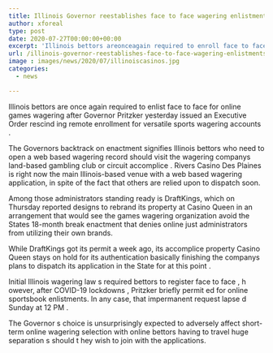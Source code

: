 ```yaml
---
title: Illinois Governor reestablishes face to face wagering enlistments
author: xforeal 
type: post
date: 2020-07-27T00:00:00+00:00
excerpt: 'Illinois bettors areonceagain required to enroll face to face for online games wagering afterGovernor Pritzkeryesterdayissued an Executive Orderrescindingremote enlistment for mobilesports wagering accounts '
url: /illinois-governor-reestablishes-face-to-face-wagering-enlistments/
image : images/news/2020/07/illinoiscasinos.jpg
categories:
  - news

---
```

<span data-contrast="auto">Illinois bettors are </span><span data-contrast="auto">once </span><span data-contrast="auto">again required to enlist face to face for online games wagering after </span><span data-contrast="auto">Governor Pritzker </span><span data-contrast="auto">yesterday </span><span data-contrast="auto">issued an Executive Order </span>**<span data-contrast="auto" />**<span data-contrast="auto">rescind </span><span data-contrast="auto">ing </span><span data-contrast="auto">remote enrollment for versatile </span><span data-contrast="auto" /><span data-contrast="auto">sports wagering accounts </span><span data-contrast="auto">. </span><span data-contrast="auto" /><span data-ccp-props='{"134233117":true,"134233118":true,"335551550":6,"335551620":6,"335559739":375}' />

<span data-contrast="auto">The Governors backtrack on enactment signifies </span><span data-contrast="none">Illinois bettors who need to open a web based wagering record should visit the wagering companys land-based gambling club or circuit accomplice </span><span data-contrast="none">. </span><span data-contrast="auto" /><span data-contrast="auto">Rivers Casino Des Plaines is right now the main </span><span data-contrast="auto">Illinois-based </span><span data-contrast="auto">venue with a web based wagering application, in spite of the fact that others are relied upon to dispatch soon. </span><span data-contrast="auto" /><span data-ccp-props='{"134233117":true,"134233118":true,"335551550":6,"335551620":6,"335559739":375}' />

<span data-contrast="auto">Among those administrators standing ready is DraftKings, which on Thursday reported designs to rebrand </span><span data-contrast="auto">its property at Casino Queen in an arrangement that would see the games wagering organization avoid the States 18-month break enactment that denies online just administrators from utilizing their own brands. </span><span data-ccp-props='{"134233117":true,"134233118":true,"335551550":6,"335551620":6,"335559739":375}' />

<span data-contrast="auto">While DraftKings got its permit a week ago, its accomplice property Casino Queen stays on hold for its authentication basically finishing the companys plans to dispatch its application in the State </span><span data-contrast="auto">for at this point </span><span data-contrast="auto">. </span><span data-contrast="auto" /><span data-ccp-props='{"335551550":6,"335551620":6,"335559739":375}' />

<span data-contrast="none">Initial Illinois wagering law </span><span data-contrast="none">s </span><span data-contrast="none">required bettors </span><span data-contrast="none">to </span><span data-contrast="none">register face to face </span><span data-contrast="none">, h </span><span data-contrast="none">owever, after </span><span data-contrast="none">COVID-19 lockdowns </span><span data-contrast="none">, Pritzker briefly permit </span><span data-contrast="none">ed </span><span data-contrast="none">for online sportsbook enlistments. In any case, that impermanent request lapse </span><span data-contrast="none">d </span><span data-contrast="none" /><span data-contrast="none">Sunday at 12 PM </span><span data-contrast="none">. </span><span data-ccp-props='{"335551550":6,"335551620":6,"335559739":375}' />

<span data-contrast="none">The Governor </span><span data-contrast="none" /><span data-contrast="none">s choice is </span><span data-contrast="none">unsurprisingly </span><span data-contrast="none">expected to adversely affect </span><span data-contrast="none">short-term </span><span data-contrast="none">online wagering selection </span><span data-contrast="none">with </span><span data-contrast="none">online bettors </span><span data-contrast="none">having to </span><span data-contrast="none">travel huge separation </span><span data-contrast="none">s </span><span data-contrast="none" /><span data-contrast="none">should t </span><span data-contrast="none">hey wish to join with the applications. </span><span data-ccp-props='{"335551550":6,"335551620":6,"335559739":375}' />